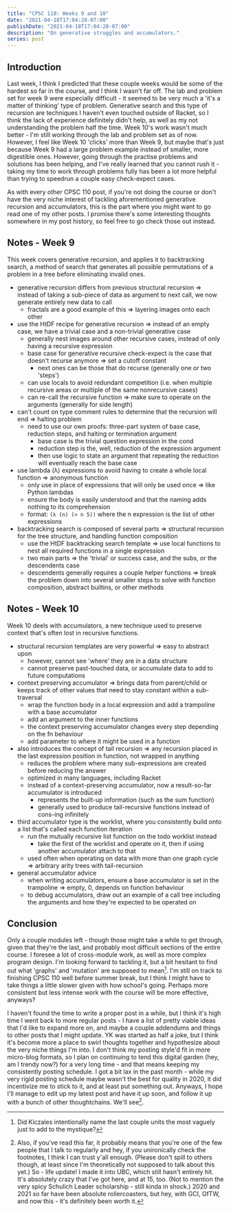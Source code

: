 ```yaml
---
title: "CPSC 110: Weeks 9 and 10"
date: "2021-04-18T17:04:28-07:00"
publishDate: "2021-04-18T17:04:28-07:00"
description: "On generative struggles and accumulators."
series: post
---
```


## Introduction
Last week, I think I predicted that these couple weeks would be some of the hardest so far in the course, and I think I wasn't far off. The lab and problem set for week 9 were especially difficult - it seemed to be very much a 'it's a matter of thinking' type of problem. Generative search and this type of recursion are techniques I haven't even touched outside of Racket, so I think the lack of experience definitely didn't help, as well as my not understanding the problem half the time. Week 10's work wasn't much better - I'm still working through the lab and problem set as of now. However, I feel like Week 10 'clicks' more than Week 9, but maybe that's just because Week 9 had a large problem example instead of smaller, more digestible ones. However, going through the practise problems and solutions has been helping, and I've really learned that you cannot rush it - taking my time to work through problems fully has been a lot more helpful than trying to speedrun a couple easy check-expect cases.

As with every other CPSC 110 post, if you're not doing the course or don't have the very niche interest of tackling aforementioned generative recursion and accumulators, this is the part where you might want to go read one of my other posts. I promise there's some interesting thoughts somewhere in my post history, so feel free to go check those out instead.

## Notes - Week 9
This week covers generative recursion, and applies it to backtracking search, a method of search that generates all possible permutations of a problem in a tree before eliminating invalid ones.

- generative recursion differs from previous structural recursion => instead of taking a sub-piece of data as argument to next call, we now generate entirely new data to call
	- fractals are a good example of this => layering images onto each other
- use the HtDF recipe for generative recursion => instead of an empty case, we have a trivial case and a non-trivial generative case
	- generally nest images around other recursive cases, instead of only having a recursive expression 
	- base case for generative recursive check-expect is the case that doesn't recurse anymore => set a cutoff constant
		- next ones can be those that do recurse (generally one or two 'steps')
	- can use locals to avoid redundant competition (i.e. when multiple recursive areas or multiple of the same nonrecursive cases)
	- can re-call the recursive function => make sure to operate on the arguments (generally for side length)
- can't count on type comment rules to determine that the recursion will end => halting problem
	- need to use our own proofs: three-part system of base case, reduction steps, and halting or termination argument
		- base case is the trivial question expression in the cond
		- reduction step is the, well, reduction of the expression argument
		- then use logic to state an argument that repeating the reduction will eventually reach the base case
- use lambda (λ) expressions to avoid having to create a whole local function => anonymous function
	- only use in place of expressions that will only be used once => like Python lambdas
	- ensure the body is easily understood and that the naming adds nothing to its comprehension
	- format: `(λ (n) (> n 5))` where the n expression is the list of other expressions
- backtracking search is composed of several parts => structural recursion for the tree structure, and handling function composition
	- use the HtDF backtracking search template => use local functions to nest all required functions in a single expression
	- two main parts => the 'trivial' or success case, and the subs, or the descendents case
	- descendents generally requires a couple helper functions => break the problem down into several smaller steps to solve with function composition, abstract builtins, or other methods

## Notes - Week 10
Week 10 deels with accumulators, a new technique used to preserve context that's often lost in recursive functions.

- structural recursion templates are very powerful => easy to abstract upon
	- however, cannot see 'where' they are in a data structure
	- cannot preserve past-touched data, or accumulate data to add to future computations
- context preserving accumulator => brings data from parent/child or keeps track of other values that need to stay constant within a sub-traversal
	- wrap the function body in a local expression and add a trampoline with a base accumulator
	- add an argument to the inner functions
	- the context preserving accumulator changes every step depending on the fn behaviour
	- add parameter to where it might be used in a function
- also introduces the concept of tail recursion => any recursion placed in the last expression position in function, not wrapped in anything
	- reduces the problem where many sub-expressions are created before reducing the answer
	- optimized in many languages, including Racket
	- instead of a context-preserving accumulator, now a result-so-far accumulator is introduced
		- represents the built-up information (such as the sum function)
		- generally used to produce tail-recursive functions instead of cons-ing infinitely
- third accumulator type is the worklist, where you consistently build onto a list that's called each function iteration
	- run the mutually recursive list function on the todo worklist instead
		- take the first of the worklist and operate on it, then if using another accumulator attach to that
	- used often when operating on data with more than one graph cycle => arbitrary arity trees with tail-recursion
- general accumulator advice
	- when writing accumulators, ensure a base accumulator is set in the trampoline => empty, 0, depends on function behaviour
	- to debug accumulators, draw out an example of a call tree including the arguments and how they're expected to be operated on

## Conclusion
Only a couple modules left - though those might take a while to get through, given that they're the last, and probably most difficult sections of the entire course. I foresee a lot of cross-module work, as well as more complex program design. I'm looking forward to tackling it, but a bit hesitant to find out what 'graphs' and 'mutation' are supposed to mean[^1]. I'm still on track to finishing CPSC 110 well before summer break, but I think I might have to take things a little slower given with how school's going. Perhaps more consistent but less intense work with the course will be more effective, anyways?

I haven't found the time to write a proper post in a while, but I think it's high time I went back to more regular posts - I have a list of pretty viable ideas that I'd like to expand more on, and maybe a couple addendums and things to other posts that I might update. YK was started as half a joke, but I think it's become more a place to swirl thoughts together and hypothesize about the very niche things I'm into. I don't think my posting style'd fit in more micro-blog formats, so I plan on continuing to tend this digital garden (hey, am I trendy now?) for a very long time - and that means keeping my consistently posting schedule. I got a bit lax in the past month - while my very rigid posting schedule maybe wasn't the best for quality in 2020, it did incentivize me to stick to it, and at least put something out. Anyways, I hope I'll manage to edit up my latest post and have it up soon, and follow it up with a bunch of other thoughtchains. We'll see[^2].

[^1]: Did Kiczales intentionally name the last couple units the most vaguely just to add to the mystique?

[^2]: Also, if you've read this far, it probably means that you're one of the few people that I talk to regularly and hey, if you unironically check the footnotes, I think I can trust y'all enough. (Please don't spill to others though, at least since I'm theoretically not supposed to talk about this yet.) So - life update! I made it into UBC, which still hasn't entirely hit. It's absolutely crazy that I've got here, and at 15, too. (Not to mention the very spicy Schulich Leader scholarship - still kinda in shock.) 2020 and 2021 so far have been absolute rollercoasters, but hey, with GCI, GfTW, and now this - it's definitely been worth it.
